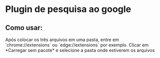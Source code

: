 # Plugin de pesquisa ao google
<h2>Como usar:</h2>
Após colocar os três arquivos em uma pasta, entre em
`chrome://extensions` ou `edge://extensions` por exemplo.
Clicar em *Carregar sem pacote* e selecione a pasta onde estiverem os arquivos<br>

